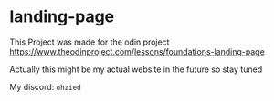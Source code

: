 # landing-page

This Project was made for the odin project
https://www.theodinproject.com/lessons/foundations-landing-page

Actually this might be my actual website in the future so stay tuned

My discord: `ohzied`
